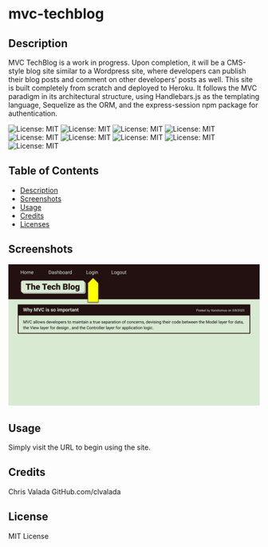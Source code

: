 # mvc-techblog

## Description 

MVC TechBlog is a work in progress. Upon completion, it will be a CMS-style blog site similar to a Wordpress site, where developers can publish their blog posts and comment on other developers’ posts as well. This site is built completely from scratch and deployed to Heroku. It follows the MVC paradigm in its architectural structure, using Handlebars.js as the templating language, Sequelize as the ORM, and the express-session npm package for authentication.

![License: MIT](https://img.shields.io/badge/License-MIT-yellow.svg)
![License: MIT](https://img.shields.io/badge/Version-1.0-yellow.svg)
![License: MIT](https://img.shields.io/badge/Javascript-yellow.svg)
![License: MIT](https://img.shields.io/badge/Handlebars-orange.svg)
![License: MIT](https://img.shields.io/badge/Node.js-grey.svg)
![License: MIT](https://img.shields.io/badge/Express.js-grey.svg)
![License: MIT](https://img.shields.io/badge/MySQL-purple.svg)
![License: MIT](https://img.shields.io/badge/Heroku-purple.svg)
![License: MIT](https://img.shields.io/badge/Sequelize-purple.svg)

## Table of Contents

- [Description](#description)
- [Screenshots](#screenshots)
- [Usage](#usage)
- [Credits](#credits)
- [Licenses](#licenses)

## Screenshots
![Animation cycles through signing into the app, clicking on buttons, and updating blog posts.](screenshots/14-mvc-homework-demo-01.gif)


## Usage
Simply visit the URL to begin using the site. 

## Credits

Chris Valada
GitHub.com/clvalada

## License

MIT License